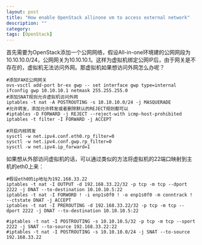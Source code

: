 ```yaml
---
layout: post
title: "How enable OpenStack allinone vm to access external network"
description: ""
category: 
tags: [OpenStack]
---
```


首先需要为OpenStack添加一个公网网络，假设All-in-one环境建的公网网段为10.10.10.0/24，公网网关为10.10.10.1。这样为虚拟机绑定公网IP后，由于网关是不存在的，虚拟机无法访问外网。那虚拟机如果想访问外网怎么办呢？

```
#添加FAKE公网网关
ovs-vsctl add-port br-ex gwp -- set interface gwp type=internal
ifconfig gwp 10.10.10.1 netmask 255.255.255.0
#添加SNAT规则允许虚拟机访问外网 
iptables -t nat -A POSTROUTING -s 10.10.10.0/24 -j MASQUERADE
#允许转发，添加允许转发或者删除默认的REJECT规则都可以
#iptables -D FORWARD -j REJECT --reject-with icmp-host-prohibited
iptables -t filter -I FORWARD -j ACCEPT

#开启内核转发
sysctl -w net.ipv4.conf.eth0.rp_filter=0
sysctl -w net.ipv4.conf.gwp.rp_filter=0
sysctl -w net.ipv4.ip_forward=1
```

如果想从外部访问虚拟机的话，可以通过类似的方法将虚拟机的22端口映射到主机的eth0上来：

```
#假设eth0的ip地址为192.168.33.22
iptables -t nat -I OUTPUT -d 192.168.33.22/32 -p tcp -m tcp --dport 2222 -j DNAT --to-destination 10.10.10.5:22
iptables -t nat -I FORWORD ! -i enp1s0f0 ! -o enp1s0f0 -m conntrack ! --ctstate DNAT -j ACCEPT
iptables -t nat -I PREROUTING -d 192.168.33.22/32 -p tcp -m tcp --dport 2222 -j DNAT --to-destination 10.10.10.5:22

#iptables -t nat -I POSTROUTING -s 10.10.10.5/32 -p tcp -m tcp --sport 2222 -j SNAT --to-source 192.168.33.22:22
#iptables -t nat -I POSTROUTING -s 10.10.10.0/24 -j SNAT --to-source 192.168.33.22
```
